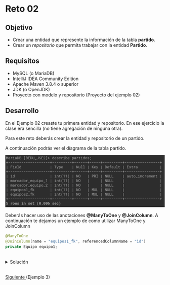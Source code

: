 # Reto 02

## Objetivo

 - Crear una entidad que represente la información de la tabla **partido**.
 - Crear un *repositorio* que permita trabajar con la entidad **Partido**.

## Requisitos

- MySQL (o MariaDB)
- IntelliJ IDEA Community Edition
- Apache Maven 3.8.4 o superior
- JDK (o OpenJDK)
- Proyecto con modelo y repositorio (Proyecto del ejemplo 02)

## Desarrollo

En el Ejemplo 02 creaste tu primera entidad y repositorio. En ese ejercicio la clase era sencilla (no tiene agregación de ninguna otra). 

Para este reto deberás crear la entidad y repositorio de un partido.

A continuación podrás ver el díagrama de la tabla partido.

![Diagrama partido](img/figura05.png)

Deberás hacer uso de las anotaciones **@ManyToOne** y **@JoinColumn**. A continuación te dejamos un ejemplo de como utilizar ManyToOne y JoinColumn

```java
@ManyToOne
@JoinColumn(name = "equipos1_fk", referencedColumnName = "id")
private Equipo equipo1;
```

<br/>

<details>
  <summary>Solución</summary>

 1. Crea la clase **Partido** en el paquete **model** y agrega los atributos y código generado igual que en el Ejemplo 02.
         
    ![POJO](img/figura01.png)
  
 2. Agrega las anotaciones básicas para los atributos sencillos y para la clase.
 
    ![Anotaciones](img/figura02.png)
      
 3. Agrega la anotacion **@ManyToOne** y **@JoinColumn** como se muestra en la imagen:
 
    ![Anotaciones](img/figura03.png)
      
 4. Agrega el repositorio igual que en el Ejemplo 2:
	
    ![Repositorio](img/figura04.png)

    ```java
    package org.bedu.javase2.ejemplo.ejemplo1.model;

    import javax.persistence.*;
    import java.util.Objects;

    @Entity
    @Table(name="partidos")
    public class Partido {

        @Id
        @GeneratedValue(strategy = GenerationType.IDENTITY)
        private Long id;

        @ManyToOne
        @JoinColumn(name = "equipos1_fk", referencedColumnName = "id")
        private Equipo equipo1;

        @ManyToOne
        @JoinColumn(name = "equipos2_fk", referencedColumnName = "id")
        private Equipo equipo2;

        @Column(name="marcador_equipo_1")
        private Integer marcadorEquipo1;

        @Column(name="marcador_equipo_2")
        private Integer marcadorEquipo2;

        public Long getId() {
            return id;
        }

        public void setId(Long id) {
            this.id = id;
        }

        public Equipo getEquipo1() {
            return equipo1;
        }

        public void setEquipo1(Equipo equipo1) {
            this.equipo1 = equipo1;
        }

        public Equipo getEquipo2() {
            return equipo2;
        }

        public void setEquipo2(Equipo equipo2) {
            this.equipo2 = equipo2;
        }

        public Integer getMarcadorEquipo1() {
            return marcadorEquipo1;
        }

        public void setMarcadorEquipo1(Integer marcadorEquipo1) {
            this.marcadorEquipo1 = marcadorEquipo1;
        }

        public Integer getMarcadorEquipo2() {
            return marcadorEquipo2;
        }

        public void setMarcadorEquipo2(Integer marcadorEquipo2) {
            this.marcadorEquipo2 = marcadorEquipo2;
        }

        @Override
        public boolean equals(Object o) {
            if (this == o) return true;
            if (!(o instanceof Partido)) return false;
            Partido partido = (Partido) o;
            return id.equals(partido.id) &&
                    equipo1.equals(partido.equipo1) &&
                    equipo2.equals(partido.equipo2) &&
                    marcadorEquipo1.equals(partido.marcadorEquipo1) &&
                    marcadorEquipo2.equals(partido.marcadorEquipo2);
        }

        @Override
        public int hashCode() {
            return Objects.hash(id, equipo1, equipo2, marcadorEquipo1, marcadorEquipo2);
        }
    }
    ```

    <p>
    Para validar que todo esté correcto, inicia la aplicación con maven.
    </p>

</details>

<br/>

[Siguiente ](../Ejemplo-03/Readme.md)(Ejemplo 3)